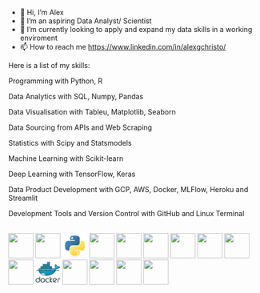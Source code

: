 - 👋 Hi, I’m Alex
- 👀 I’m an aspiring Data Analyst/ Scientist
- 🌱 I’m currently looking to apply and expand my data skills in a working enviroment
- 📫 How to reach me https://www.linkedin.com/in/alexgchristo/

Here is a list of my skills:


Programming with Python, R

Data Analytics with SQL, Numpy, Pandas

Data Visualisation with Tableu, Matplotlib, Seaborn

Data Sourcing from APIs and Web Scraping 

Statistics with Scipy and Statsmodels

Machine Learning with Scikit-learn

Deep Learning with TensorFlow, Keras

Data Product Development with GCP, AWS, Docker, MLFlow, Heroku and Streamlit

Development Tools and  Version Control with GitHub and Linux Terminal

\
<img src="https://webobjects2.cdw.com/is/image/CDW/5952101?$product-main$" width="50" height="50">
<img src="https://user-images.githubusercontent.com/19394936/63736746-32ffa900-c852-11e9-9176-29cd2d510a1b.png" width="50" height="50">
<img src="https://raw.githubusercontent.com/devicons/devicon/master/icons/python/python-original.svg" width="50" height="50">
<img src="https://encrypted-tbn0.gstatic.com/images?q=tbn:ANd9GcRZGZDuBR1wNTpIaMyFamYboFEix7z064T0tA&usqp=CAU" width="50" height="50">
<img src="https://user-images.githubusercontent.com/50221806/86498201-a8bd8680-bd39-11ea-9d08-66b610a8dc01.png" width="50" height="50">
<img src="https://editor.analyticsvidhya.com/uploads/9112996-960917_10-working-with-large-datasets-pandas-python.png" width="50" height="50">
<img src="https://encrypted-tbn0.gstatic.com/images?q=tbn:ANd9GcTdVCcpHnuomtu-CFuBqToUmnzSo21dmWZgFoERbgv1L-bAyYOAxD5lCV1sH8AYsfS0ijw&usqp=CAU" width="50" height="50">
<img src="https://user-images.githubusercontent.com/315810/92254613-279c8000-ee9f-11ea-9b73-5622a7d95f3f.png" width="50" height="50">
<img src="https://camo.githubusercontent.com/69ce21304adac467a8251181f98932e1785abd9d718cdd8edc78d1abbf2dcb49/68747470733a2f2f75706c6f61642e77696b696d656469612e6f72672f77696b6970656469612f636f6d6d6f6e732f302f30352f5363696b69745f6c6561726e5f6c6f676f5f736d616c6c2e737667" width="50" height="50">
<img src="https://camo.githubusercontent.com/b861b92581ad5a7b81147073d729eda727f71985d72f3dd198e0afd792a6f9de/68747470733a2f2f7777772e766563746f726c6f676f2e7a6f6e652f6c6f676f732f74656e736f72666c6f772f74656e736f72666c6f772d69636f6e2e737667" width="50" height="50">
<img src="https://raw.githubusercontent.com/devicons/devicon/master/icons/docker/docker-original-wordmark.svg" width="50" height="50">
<img src="https://camo.githubusercontent.com/df12cb598044a3f38efc1f45e3580558c324cf8789b79487125044eeebcc4dee/68747470733a2f2f7777772e766563746f726c6f676f2e7a6f6e652f6c6f676f732f6865726f6b752f6865726f6b752d69636f6e2e737667" width="50" height="50">
<img src="https://camo.githubusercontent.com/582944f6627732531ce1a2e20ad43538d1896e16a5f159ea28fd137dbb8e798a/68747470733a2f2f7777772e766563746f726c6f676f2e7a6f6e652f6c6f676f732f676f6f676c655f636c6f75642f676f6f676c655f636c6f75642d69636f6e2e737667" width="50" height="50">
<img src="https://avatars.githubusercontent.com/u/8931462?s=280&v=4" width="50" height="50">
<img src="https://avatars.githubusercontent.com/u/6453780?s=280&v=4" width="50" height="50">

